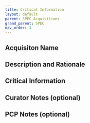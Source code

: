 ```yaml
---
title: Critical Information
layout: default
parent: SPEC Acquisitions
grand_parent: SPEC
nav_order: 1
---
```


## Acquisiton Name

## Description and Rationale

## Critical Information

## Curator Notes (optional)

## PCP Notes (optional)